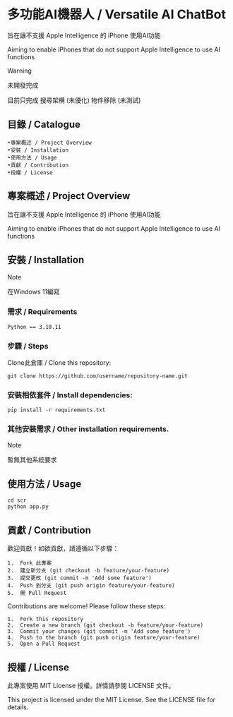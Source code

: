 # 多功能AI機器人 / Versatile AI ChatBot

旨在讓不支援 Apple Intelligence 的 iPhone 使用AI功能

Aiming to enable iPhones that do not support Apple Intelligence to use AI functions

> [!WARNING]
> 未開發完成
> 
> 目前只完成
> 	搜尋架構 (未優化)
> 	物件移除 (未測試)

## 目錄 / Catalogue
	•專案概述 / Project Overview
	•安裝 / Installation
	•使用方法 / Usage
	•貢獻 / Contribution
	•授權 / License

## 專案概述 / Project Overview

旨在讓不支援 Apple Intelligence 的 iPhone 使用AI功能

Aiming to enable iPhones that do not support Apple Intelligence to use AI functions

## 安裝 / Installation

> [!NOTE]
> 在Windows 11編寫

### 需求 / Requirements

	Python == 3.10.11

### 步驟 / Steps

Clone此倉庫 / Clone this repository:

	git clone https://github.com/username/repository-name.git
 
### 安裝相依套件 / Install dependencies:

	pip install -r requirements.txt

### 其他安裝需求 / Other installation requirements.

> [!NOTE]
> 暫無其他系統要求

## 使用方法 / Usage

	cd scr
 	python app.py

## 貢獻 / Contribution

歡迎貢獻！如欲貢獻，請遵循以下步驟：

	1.	Fork 此專案
	2.	建立新分支 (git checkout -b feature/your-feature)
	3.	提交更改 (git commit -m 'Add some feature')
	4.	Push 到分支 (git push origin feature/your-feature)
	5.	開 Pull Request

Contributions are welcome! Please follow these steps:

	1.	Fork this repository
	2.	Create a new branch (git checkout -b feature/your-feature)
	3.	Commit your changes (git commit -m 'Add some feature')
	4.	Push to the branch (git push origin feature/your-feature)
	5.	Open a Pull Request

## 授權 / License

此專案使用 MIT License 授權。詳情請參閱 LICENSE 文件。

This project is licensed under the MIT License. See the LICENSE file for details.

